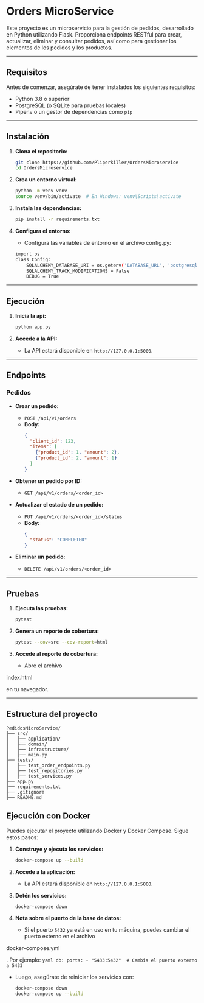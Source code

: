 # Orders MicroService

Este proyecto es un microservicio para la gestión de pedidos, desarrollado en Python utilizando Flask. Proporciona endpoints RESTful para crear, actualizar, eliminar y consultar pedidos, así como para gestionar los elementos de los pedidos y los productos.

---

## **Requisitos**

Antes de comenzar, asegúrate de tener instalados los siguientes requisitos:

- Python 3.8 o superior
- PostgreSQL (o SQLite para pruebas locales)
- Pipenv o un gestor de dependencias como `pip`

---

## **Instalación**

1. **Clona el repositorio:**
   ```bash
   git clone https://github.com/Pliperkiller/OrdersMicroservice
   cd OrdersMicroservice
   ```

2. **Crea un entorno virtual:**
   ```bash
   python -m venv venv
   source venv/bin/activate  # En Windows: venv\Scripts\activate
   ```

3. **Instala las dependencias:**
   ```bash
   pip install -r requirements.txt
   ```

4. **Configura el entorno:**
   - Configura las variables de entorno en el archivo config.py:
    ```bash
    import os
    class Config:
        SQLALCHEMY_DATABASE_URI = os.getenv('DATABASE_URL', 'postgresql://postgres:postgres@localhost:5432/orders_db')
        SQLALCHEMY_TRACK_MODIFICATIONS = False
        DEBUG = True
    ```


---

## **Ejecución**

1. **Inicia la api:**
   ```bash
   python app.py
   ```

2. **Accede a la API:**
   - La API estará disponible en `http://127.0.0.1:5000`.

---

## **Endpoints**

### **Pedidos**
- **Crear un pedido:**
  - `POST /api/v1/orders`
  - **Body:**
    ```json
    {
      "client_id": 123,
      "items": [
        {"product_id": 1, "amount": 2},
        {"product_id": 2, "amount": 1}
      ]
    }
    ```

- **Obtener un pedido por ID:**
  - `GET /api/v1/orders/<order_id>`

- **Actualizar el estado de un pedido:**
  - `PUT /api/v1/orders/<order_id>/status`
  - **Body:**
    ```json
    {
      "status": "COMPLETED"
    }
    ```

- **Eliminar un pedido:**
  - `DELETE /api/v1/orders/<order_id>`

---

## **Pruebas**

1. **Ejecuta las pruebas:**
   ```bash
   pytest
   ```

2. **Genera un reporte de cobertura:**
   ```bash
   pytest --cov=src --cov-report=html
   ```

3. **Accede al reporte de cobertura:**
   - Abre el archivo 

index.html

 en tu navegador.

---

## **Estructura del proyecto**

```plaintext
PedidosMicroService/
├── src/
│   ├── application/
│   ├── domain/
│   ├── infrastructure/
│   ├── main.py
├── tests/
│   ├── test_order_endpoints.py
│   ├── test_repositories.py
│   ├── test_services.py
├── app.py
├── requirements.txt
├── .gitignore
├── README.md
```

## **Ejecución con Docker**

Puedes ejecutar el proyecto utilizando Docker y Docker Compose. Sigue estos pasos:

1. **Construye y ejecuta los servicios:**
   ```bash
   docker-compose up --build
   ```

2. **Accede a la aplicación:**
   - La API estará disponible en `http://127.0.0.1:5000`.

3. **Detén los servicios:**
   ```bash
   docker-compose down
   ```

4. **Nota sobre el puerto de la base de datos:**
   - Si el puerto `5432` ya está en uso en tu máquina, puedes cambiar el puerto externo en el archivo

docker-compose.yml

. Por ejemplo:
     ```yaml
     db:
       ports:
         - "5433:5432"  # Cambia el puerto externo a 5433
     ```
   - Luego, asegúrate de reiniciar los servicios con:
     ```bash
     docker-compose down
     docker-compose up --build
     ```
